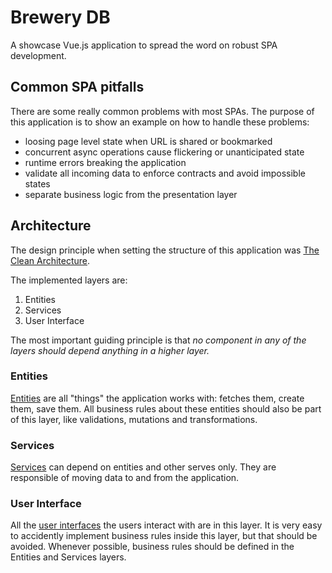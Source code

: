 # Brewery DB

A showcase Vue.js application to spread the word on robust SPA development.

## Common SPA pitfalls

There are some really common problems with most SPAs. The purpose of this application is to show an example on how to handle these problems:

- loosing page level state when URL is shared or bookmarked
- concurrent async operations cause flickering or unanticipated state
- runtime errors breaking the application
- validate all incoming data to enforce contracts and avoid impossible states
- separate business logic from the presentation layer

## Architecture

The design principle when setting the structure of this application was [The Clean Architecture](https://blog.cleancoder.com/uncle-bob/2012/08/13/the-clean-architecture.html).

The implemented layers are:

1. Entities
2. Services
3. User Interface

The most important guiding principle is that _no component in any of the layers should depend anything in a higher layer._

### Entities

[Entities](src/entities) are all "things" the application works with: fetches them, create them, save them. All business rules about these entities should also be part of this layer, like validations, mutations and transformations.

### Services

[Services](src/services) can depend on entities and other serves only. They are responsible of moving data to and from the application.

### User Interface

All the [user interfaces](src/ui) the users interact with are in this layer. It is very easy to accidently implement business rules inside this layer, but that should be avoided. Whenever possible, business rules should be defined in the Entities and Services layers.
